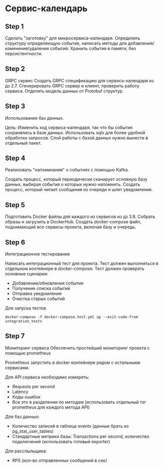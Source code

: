 # Сервис-календарь

## Step 1

Сделать "заготовку" для микросервиса-календаря.
Определить структуру определяющую событие, написать методы для добавления/изменения/удаления событий.
Хранить события в памяти, без персистентности.

## Step 2

GRPC сервис
Создать GRPC спецификацию для сервиса-календаря из дз 2.7.
Сгенерировать GRPC сервер и клиент, проверить работу сервиса.
Отделить модель данных от Protobuf структур.

## Step 3

Использование баз данных.

Цель: Изменить код сервиса-календаря, так что бы события сохранялись в базе данных.
Использовать sqlx для более удобной обработки запросов.
Слой работы с базой данных нужно вынести в отдельный пакет.

## Step 4

Реализовать "напоминания" о событиях с помощью Kafka.

Создать процесс, который периодически сканирует основную базу данных, выбирая события о которых нужно напомнить. Создать процесс, который читает сообщения из очереди и шлет уведомления.

## Step 5
Подготовить Docker файлы для каждого из сервисов из дз 3.8.
Собрать образы и загрузить в DockerHub.
Создать docker-compose файл, поднимающий все сервисы проекта, включая базу и очередь.

## Step 6
Интеграционное тестирование

Написать интеграционный тест для проекта.
Тест должен выполняться в отдельном контейнере в docker-compose.
Тест должен проверять основные сценарии:
* Добавление/обновления события
* Получение списка событий
* Отправка уведомления
* Очистка старых событий


Для запуска тестов
```console
docker-compose -f docker-compose.test.yml up --exit-code-from integration_tests
```

## Step 7
Мониторинг сервиса
Обеспечить простейший мониторинг проекта с помощью prometheus

Prometheus запустить в docker контейнере рядом с остальными сервисами.

Для API сервиса необходимо измерять:
* Requests per second
* Latency
* Коды ошибок
* Все это в разделении по методам (использовать отдельный тэг prometheus для каждого метода API)

Для баз данных:
* Количество записей в таблице events (данные брать из pg_stat_user_tables)
* Стандартные метрики базы: Transactions per second, количество подключений (использовать готовый exporter)

Для расслыльщика:
* RPS (кол-во отправленных сообщений в сек)
